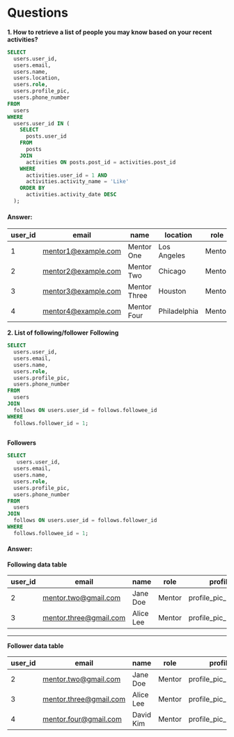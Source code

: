 
# Questions 
**1. How to retrieve a list of people you may know based on your recent activities?**

````sql
SELECT 
  users.user_id, 
  users.email, 
  users.name, 
  users.location, 
  users.role, 
  users.profile_pic, 
  users.phone_number
FROM 
  users
WHERE 
  users.user_id IN (
    SELECT 
      posts.user_id
    FROM 
      posts
    JOIN 
      activities ON posts.post_id = activities.post_id
    WHERE 
      activities.user_id = 1 AND 
      activities.activity_name = 'Like'
    ORDER BY 
      activities.activity_date DESC
  );
````

#### Answer:

| user_id | email               | name         | location     | role   | profile_pic             | phone_number |
| ------- | ------------------- | ------------ | ------------ | ------ | ----------------------- | ------------ |
| 1       | mentor1@example.com | Mentor One   | Los Angeles  | Mentor | profile_pic_mentor1.jpg | +12135551212 |
| 2       | mentor2@example.com | Mentor Two   | Chicago      | Mentor | profile_pic_mentor2.jpg | +13125550987 |
| 3       | mentor3@example.com | Mentor Three | Houston      | Mentor | profile_pic_mentor3.jpg | +17135554567 |
| 4       | mentor4@example.com | Mentor Four  | Philadelphia | Mentor | profile_pic_mentor4.jpg | +12675553210 |

**2. List of following/follower**
**Following**
````sql
SELECT 
  users.user_id, 
  users.email, 
  users.name, 
  users.role, 
  users.profile_pic, 
  users.phone_number
FROM 
  users
JOIN 
  follows ON users.user_id = follows.followee_id
WHERE 
  follows.follower_id = 1;
  
````
**Followers**
````sql
SELECT 
   users.user_id, 
  users.email, 
  users.name, 
  users.role, 
  users.profile_pic, 
  users.phone_number
FROM 
  users
JOIN 
  follows ON users.user_id = follows.follower_id
WHERE 
  follows.followee_id = 1;
````
#### Answer:
**Following data table**

| user_id | email                  | name      | role   | profile_pic             | phone_number |
| ------- | ---------------------- | --------- | ------ | ----------------------- | ------------ |
| 2       | mentor.two@gmail.com   | Jane Doe  | Mentor | profile_pic_mentor2.jpg | +13125550987 |
| 3       | mentor.three@gmail.com | Alice Lee | Mentor | profile_pic_mentor3.jpg | +17135554567 |

---
**Follower data table**

| user_id | email                  | name      | role   | profile_pic             | phone_number |
| ------- | ---------------------- | --------- | ------ | ----------------------- | ------------ |
| 2       | mentor.two@gmail.com   | Jane Doe  | Mentor | profile_pic_mentor2.jpg | +13125550987 |
| 3       | mentor.three@gmail.com | Alice Lee | Mentor | profile_pic_mentor3.jpg | +17135554567 |
| 4       | mentor.four@gmail.com  | David Kim | Mentor | profile_pic_mentor4.jpg | +12675553210 |


